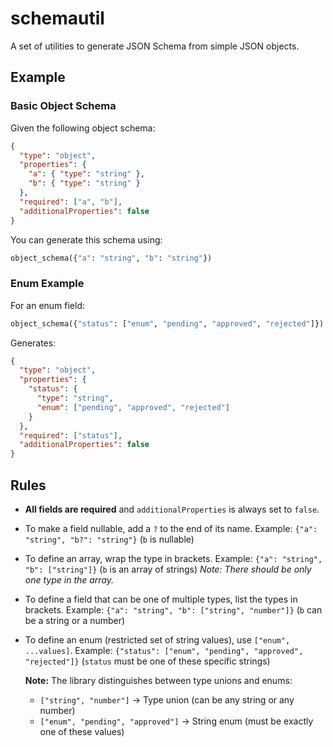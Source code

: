 # schemautil

A set of utilities to generate JSON Schema from simple JSON objects.

## Example

### Basic Object Schema

Given the following object schema:

```json
{
  "type": "object",
  "properties": {
    "a": { "type": "string" },
    "b": { "type": "string" }
  },
  "required": ["a", "b"],
  "additionalProperties": false
}
```

You can generate this schema using:

```python
object_schema({"a": "string", "b": "string"})
```

### Enum Example

For an enum field:

```python
object_schema({"status": ["enum", "pending", "approved", "rejected"]})
```

Generates:

```json
{
  "type": "object",
  "properties": {
    "status": {
      "type": "string",
      "enum": ["pending", "approved", "rejected"]
    }
  },
  "required": ["status"],
  "additionalProperties": false
}
```

## Rules

- **All fields are required** and `additionalProperties` is always set to `false`.
- To make a field nullable, add a `?` to the end of its name.
  Example: `{"a": "string", "b?": "string"}` (`b` is nullable)
- To define an array, wrap the type in brackets.
  Example: `{"a": "string", "b": ["string"]}` (`b` is an array of strings)
  _Note: There should be only one type in the array._
- To define a field that can be one of multiple types, list the types in brackets.
  Example: `{"a": "string", "b": ["string", "number"]}` (`b` can be a string or a number)
- To define an enum (restricted set of string values), use `["enum", ...values]`.
  Example: `{"status": ["enum", "pending", "approved", "rejected"]}` (`status` must be one of these specific strings)

  **Note:** The library distinguishes between type unions and enums:
  - `["string", "number"]` → Type union (can be any string or any number)
  - `["enum", "pending", "approved"]` → String enum (must be exactly one of these values)
